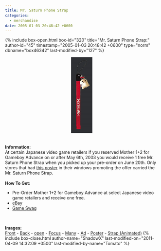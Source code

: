 ```yaml
---
title: Mr. Saturn Phone Strap
categories:
  - merchandise
date: 2005-01-03 20:48:42 +0600
---
```

{% include box-open.html box-id="320" title="Mr. Saturn Phone Strap:" author-id="45" timestamp="2005-01-03 20:48:42 +0600" type="norm" dbname="box46342" last-modified-by="127" %}
	<center>
	<img src="/merchandise/images/ms_strap_title.jpg" border="0" alt="Mr. Saturn Phone Strap" />
	</center>
	<br /><br />
	<b>Information:</b>
	<br />
	At certain Japanese video game retailers if you reserved Mother 1+2 for Gameboy Advance 
	on or after May 6th, 2003 you would receive 1 free Mr. Saturn Phone Strap when you picked 
	up your pre-order on June 20th. Only stores that had 
	<a href="/merchandise/images/m12_posters2-2.jpg">this poster</a> in their windows 
	promoting the offer carried the Mr. Saturn Phone Strap.
	<br /><br />
	<b>How To Get:</b>
	<br />
	<ul>
	<li>Pre-Order Mother 1+2 for Gameboy Advance at select 
	Japanese video game retailers and receive one free.</li>
	<li><a href="http://www.ebay.com">eBay</a></li>
        <li><a href="http://gameswag.com/view/mother-12-mr-saturn-strap/">Game Swag</a></li>
	</ul>
	<br /><br />
	<b>Images:</b>
	<br />
	<a href="/merchandise/images/ms_strap_front.jpg">Front</a> - <a href="/merchandise/images/ms_strap_back.jpg">Back</a> - <a href="/merchandise/images/ms_strap_open.jpg">open</a> - 
	<a href="/merchandise/images/ms_strap_focus.jpg">Focus</a> - <a href="/merchandise/images/ms_strap_many.jpg">Many</a> - <a href="/merchandise/images/ms_strap_ad.jpg">Ad</a> - 
	<a href="/merchandise/images/m12_posters2-2.jpg">Poster</a> - <a href="/merchandise/images/ms_strap_ani.gif">Strap (Animated)</a>
{% include box-close.html author-name="ShadowX" last-modified-on="2011-04-09 14:32:09 +0500" last-modified-by-name="Tomato" %}
